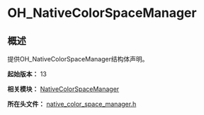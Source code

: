 # OH_NativeColorSpaceManager

## 概述

提供OH_NativeColorSpaceManager结构体声明。

**起始版本：** 13

**相关模块：** [NativeColorSpaceManager](capi-nativecolorspacemanager.md)

**所在头文件：** [native_color_space_manager.h](capi-native-color-space-manager-h.md)

